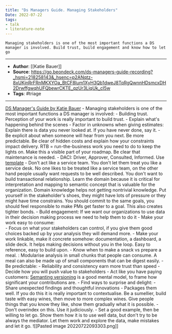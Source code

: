 ```yaml
---
title: "Ds Managers Guide. Managing Stakeholders"
Date: 2022-07-22
tags: 
- talk
- literature-note
---
```


```
Managing stakeholders is one of the most important functions a DS manager is involved. Build trust, build engagement and know how to let go
```

***
- **Author**: [[Katie Bauer]] 
- **Source**: https://go.beondeck.com/ds-managers-guide-recording?_hsmi=218258143&_hsenc=p2ANqtz-8xUKjnRrFRnMKXYOa_BtCF8Ium1XyH3Qb1dweJ8TqRgQwnnHDsmcxDH2DrwffgwqhUFQbewrCKTE_qzUr3LiqUk_cI5w
- **Tags**:  #triage
***

 [DS Manager's Guide by Katie Bauer](https://go.beondeck.com/ds-managers-guide-recording?_hsmi=218258143&_hsenc=p2ANqtz-8xUKjnRrFRnMKXYOa_BtCF8Ium1XyH3Qb1dweJ8TqRgQwnnHDsmcxDH2DrwffgwqhUFQbewrCKTE_qzUr3LiqUk_cI5w)
	- Managing stakeholders is one of the most important functions a DS manager is involved:
		- Building trust. Perception of your work is really important to build trust. 
			- Explain what's happening behind the scenes
			- Factor in unknowns when giving estimates: Explain there is data you never looked at. If you have never done, say it. 
			- Be explicit about when someone will hear from you next. Be more predictable. Be clear of hidden costs and explain how your constraints impact delivery. RTB = run-the-business work you need to do to keep the lights on. Make this a visible part of your roadmap. Be clear that maintenance is needed. 
			- DACI: Driver, Approver, Consulted, Informed. Use [template](https://docs.google.com/document/d/1DGRlGq8nffTpLg5OB1fjnKNY4O4j6_yogq18q88HafE/edit?usp=sharing)
			- Don't act like a service team. You don't let them treat you like a service desk. No one likes to be treated like a service team, on the other hand people usually want requests to be well described. You don't want to build transactional relationship. Learn the domain because it is critical for interpretation and mapping to semantic concept that is valuable for the organization.  Domain knowledge helps not getting nontrivial knowledge. Put yourself in the stakeholder's shoes, they might have lots of pressure or they might have time constrains. You should commit to the same goals, you should feel responsible to make PMs get faster to a goal. This also creates tighter bonds. 
		- Build engagement: If we want our organizations to use data in their decision making process we need to help them to do it 
			- Make your work easy to consume:  
				- Focus on what your stakeholders can control, if you give them good choices backed up by your analysis they will demand more. 
				- Make your work linkable, make it concrete somehow: documentation, a dashboard, a slide deck. It helps making decisions without you in the loop. Easy to reference, easy to build upon. 
				- Know when to make a snack vs prepare a meal. : Modularise analysis in small chunks that people can consume. A meal can also be made up of small components that can be digest easily. 
			- Be predictable:
				- Reliability and consistency earn more trust than speed
				- Decide how you will push value to stakeholders
				- Act like you have paying customers: [Semanting versioning](https://www.geeksforgeeks.org/introduction-semantic-versioning/) is a good mental model, to frame how significant your contributions are. 
			- Find ways to surprise and delight:
				- Share unexpected findings and thoughtful innovations
				- Packages them well. If you do this it is really important to contextualise. Be a sumellier, build taste with easy wines, then move to more complex wines. Give people things that you know they like, show them gradually what it is possible. 
				- Don't overindex on this. Use it judiciously.
			- Set a good example, then be willing to let go. Show them how it is to use well data, but don't try to be always the mediator. Let them work and explore the data, make mistakes and let it go.
![[Pasted image 20220722093303.png]]


